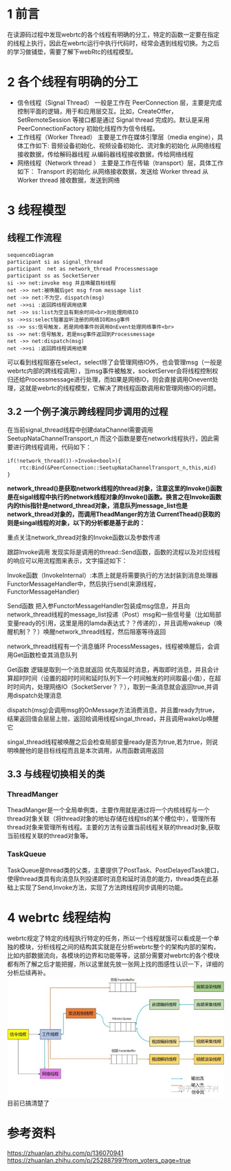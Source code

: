 # 1 前言
在读源码过程中发现webrtc的各个线程有明确的分工，特定的函数一定要在指定的线程上执行，因此在webrtc运行中执行代码时，经常会遇到线程切换。为之后的学习做铺垫，需要了解下webRtc的线程模型。
# 2 各个线程有明确的分工
- 信令线程（Signal Thread）
一般是工作在 PeerConnection 层，主要是完成控制平面的逻辑，用于和应用层交互。比如，CreateOffer，SetRemoteSession 等接口都是通过 Signal thread 完成的。默认是采用 PeerConnectionFactory 初始化线程作为信令线程。
- 工作线程（Worker Thread）
主要是工作在媒体引擎层（media engine），具体工作如下:
音频设备初始化、视频设备初始化、流对象的初始化
从网络线程接收数据，传给解码器线程
从编码器线程接收数据，传给网络线程
- 网络线程（Network thread ）
主要是工作在传输（transport）层，具体工作如下：
Transport 的初始化
从网络接收数据，发送给 Worker thread
从 Worker thread 接收数据，发送到网络

# 3 线程模型
## 线程工作流程
```mermaid
sequenceDiagram
participant si as signal_thread
participant  net as network_thread Processmessage
participant ss as SocketServer
si ->> net:invoke msg 并且唤醒目标线程
net ->> net:被唤醒后get msg from message list
net ->> net:不为空，dispatch(msg)
net ->>si :返回跨线程调用结果
net ->> ss:list为空且有剩余时间<br>则处理网络IO
ss ->>ss:select阻塞监听注册的网络IO和msg事件
ss ->> ss:信号触发，若是网络事件则调用OnEvent处理网络事件<br>
ss ->> net:信号触发，若是msg事件返回到Processmessage
net ->> net:dispatch(msg)
net ->>si :返回跨线程调用结果
```
可以看到线程阻塞在select，select除了会管理网络IO外，也会管理msg（一般是webrtc内部的跨线程调用），当msg事件被触发，socketServer会将线程控制权归还给Processmessage进行处理，而如果是网络IO，则会直接调用Onevent处理，这就是webrtc的线程模型，它解决了跨线程函数调用和管理网络IO的问题。
## 3.2 一个例子演示跨线程同步调用的过程

在当前signal_thread线程中创建dataChannel需要调用SeetupNataChannelTransport_n 而这个函数是要在network线程执行，因此需要进行跨线程调用，代码如下：

```
if(!network_thread())->Invoke<bool>){
    rtc:Bind(&PeerConnection::SeetupNataChannelTransport_n,this,mid)
}
```

**network_thread()是获取network线程的thread对象，注意这里的Invoke()函数是在sigal线程中执行的network线程对象的Invoke()函数。换言之在Invoke函数内的this指针是netword_thread对象，消息队列message_list也是network_thread对象的，而调用TheadManger的方法 CurrentThead()获取的则是singal线程的对象，以下的分析都是基于此的：**

重点关注network_thread对象的Invoke函数以及参数传递

跟踪Invoke调用 发现实际是调用的thread::Send函数，函数的流程以及对应线程的响应可以用流程图来表示，文字描述如下：

Invoke函数（InvokeInternal）:本质上就是将需要执行的方法封装到消息处理器FunctorMessageHandler中，然后执行send(来源线程，FunctorMessageHandler)

Send函数 把入参FunctorMessageHandler包装成msg信息，并且向network_thread线程的message_list投递（Post）msg和一些信号量（比如局部变量ready的引用，这里是用的lamda表达式？？传递的），并且调用wakeup（唤醒机制？？）唤醒network_thread线程，然后阻塞等待返回

network_thread线程有一个消息循环 ProcessMessages，线程被唤醒后，会调用Get函数检查其消息队列

Get函数 逻辑是取到一个消息就返回 优先取延时消息，再取即时消息，并且会计算超时时间（设置的超时时间和延时队列下一个时间触发的时间取最小值），在超时时间内，处理网络IO（SocketServer？？），取到一条消息就会返回true,并调用dispatch处理消息

dispatch(msg)会调用msg的OnMessage方法消费消息，并且置ready为true，结果返回值会层层上抛，返回给调用线程singal_thread，并且调用wakeUp唤醒它

singal_thread线程被唤醒之后会检查局部变量ready是否为true,若为true，则说明唤醒他的是目标线程而且是本次调用，从而函数调用返回

## 3.3 与线程切换相关的类
### ThreadManger
TheadManger是一个全局单例类，主要作用就是通过将一个内核线程与一个thread对象关联（将thread对象的地址存储在线程tls的某个槽位中），管理所有thread对象来管理所有线程。主要的方法有设置当前线程关联的thread对象,获取当前线程关联的thread对象等。

### TaskQueue
TaskQueue是thread类的父类，主要提供了PostTask、PostDelayedTask接口，使得thread类具有向消息队列投递即时消息和延时消息的能力，thread类在此基础上实现了Send,Invoke方法，实现了方法跨线程同步调用的功能。

# 4 webrtc 线程结构
webrtc规定了特定的线程执行特定的任务，所以一个线程就饿可以看成是一个单独的模块，分析线程之间的结构其实就是在分析webrtc整个的架构内部的架构，比如内部数据流向，各模块的边界和功能等等，这部分需要对webrtc的各个模块都有所了解之后才能把握，所以这里就先放一张网上找的图感性认识一下，详细的分析后续再补。
![](../pic/webrtc-线程结构图.jpg)
目前已搞清楚了

# 参考资料
https://zhuanlan.zhihu.com/p/136070941
https://zhuanlan.zhihu.com/p/25288799?from_voters_page=true